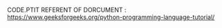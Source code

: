 CODE.PTIT
REFERENT OF DORCUMENT : https://www.geeksforgeeks.org/python-programming-language-tutorial/

